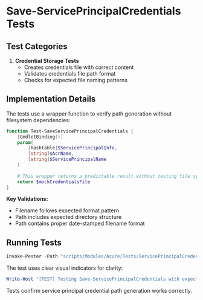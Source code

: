 # Save-ServicePrincipalCredentials Tests

## Test Categories

1. **Credential Storage Tests**
   - Creates credentials file with correct content
   - Validates credentials file path format
   - Checks for expected file naming patterns

## Implementation Details

The tests use a wrapper function to verify path generation without filesystem dependencies:

```powershell
function Test-SaveServicePrincipalCredentials {
    [CmdletBinding()]
    param(
        [hashtable]$ServicePrincipalInfo,
        [string]$AcrName,
        [string]$ServicePrincipalName
    )
    
    # This wrapper returns a predictable result without testing file system operations
    return $mockCredentialsFile
}
```

**Key Validations:**

- Filename follows expected format pattern
- Path includes expected directory structure
- Path contains proper date-stamped filename format

## Running Tests

```powershell
Invoke-Pester -Path "scripts/Modules/Azure/Tests/ServicePrincipalCredentials.Tests.ps1" -Output Detailed
```

The test uses clear visual indicators for clarity:

```powershell
Write-Host "[TEST] Testing Save-ServicePrincipalCredentials with expected behavior" -ForegroundColor Cyan
```

Tests confirm service principal credential path generation works correctly.
